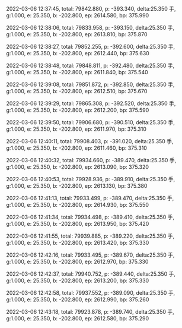 2022-03-06 12:37:45, total: 79842.880, p: -393.340, delta:25.350 手, g:1.000, e: 25.350, b: -202.800, ep: 2614.580, bp: 375.990

2022-03-06 12:38:06, total: 79833.958, p: -393.150, delta:25.350 手, g:1.000, e: 25.350, b: -202.800, ep: 2613.810, bp: 375.870

2022-03-06 12:38:27, total: 79852.255, p: -392.600, delta:25.350 手, g:1.000, e: 25.350, b: -202.800, ep: 2612.440, bp: 375.630

2022-03-06 12:38:48, total: 79848.811, p: -392.480, delta:25.350 手, g:1.000, e: 25.350, b: -202.800, ep: 2611.840, bp: 375.540

2022-03-06 12:39:08, total: 79851.872, p: -392.850, delta:25.350 手, g:1.000, e: 25.350, b: -202.800, ep: 2612.510, bp: 375.670

2022-03-06 12:39:29, total: 79865.308, p: -392.520, delta:25.350 手, g:1.000, e: 25.350, b: -202.800, ep: 2612.200, bp: 375.590

2022-03-06 12:39:50, total: 79906.680, p: -390.510, delta:25.350 手, g:1.000, e: 25.350, b: -202.800, ep: 2611.970, bp: 375.310

2022-03-06 12:40:11, total: 79908.403, p: -391.020, delta:25.350 手, g:1.000, e: 25.350, b: -202.800, ep: 2611.460, bp: 375.310

2022-03-06 12:40:32, total: 79934.660, p: -389.470, delta:25.350 手, g:1.000, e: 25.350, b: -202.800, ep: 2613.090, bp: 375.320

2022-03-06 12:40:53, total: 79928.936, p: -389.910, delta:25.350 手, g:1.000, e: 25.350, b: -202.800, ep: 2613.130, bp: 375.380

2022-03-06 12:41:13, total: 79933.499, p: -389.470, delta:25.350 手, g:1.000, e: 25.350, b: -202.800, ep: 2614.930, bp: 375.550

2022-03-06 12:41:34, total: 79934.498, p: -389.410, delta:25.350 手, g:1.000, e: 25.350, b: -202.800, ep: 2613.950, bp: 375.420

2022-03-06 12:41:55, total: 79939.885, p: -389.220, delta:25.350 手, g:1.000, e: 25.350, b: -202.800, ep: 2613.420, bp: 375.330

2022-03-06 12:42:16, total: 79933.495, p: -389.670, delta:25.350 手, g:1.000, e: 25.350, b: -202.800, ep: 2612.970, bp: 375.330

2022-03-06 12:42:37, total: 79940.752, p: -389.440, delta:25.350 手, g:1.000, e: 25.350, b: -202.800, ep: 2613.200, bp: 375.330

2022-03-06 12:42:58, total: 79937.552, p: -389.090, delta:25.350 手, g:1.000, e: 25.350, b: -202.800, ep: 2612.990, bp: 375.260

2022-03-06 12:43:18, total: 79923.878, p: -389.740, delta:25.350 手, g:1.000, e: 25.350, b: -202.800, ep: 2612.580, bp: 375.290